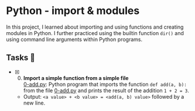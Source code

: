 # Python - import & modules
In this project, I learned about importing and using functions and creating modules in Python. I further practiced using the builtin function `dir()` and using command line arguments within Python programs.

## Tasks 📃
+ [x] 0. **Import a simple function from a simple file**<br/>[0-add.py](0-add.py): Python program that imports the function `def add(a, b):` from the file [0-add.py](0-add.py) and prints the result of the addition `1 + 2 = 3`.
  + Output: `<a value> + <b value> = <add(a, b) value>` followed by a new line.
